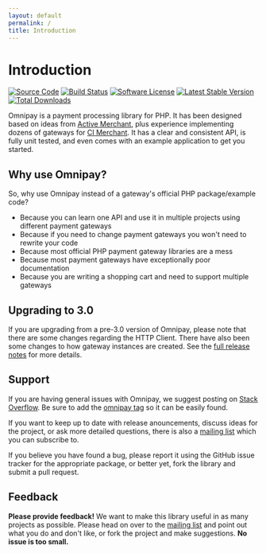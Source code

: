 ```yaml
---
layout: default
permalink: /
title: Introduction
---
```


Introduction
============

[![Source Code](//img.shields.io/badge/source-league/omnipay-blue.svg?style=flat-square)](https://github.com/thephpleague/omnipay)
[![Build Status](https://img.shields.io/travis/thephpleague/omnipay-common/master.svg?style=flat-square)](https://travis-ci.org/thephpleague/omnipay-common)
[![Software License](https://img.shields.io/badge/license-MIT-brightgreen.svg?style=flat-square)](//github.com/thephpleague/omnipay/blob/master/LICENSE)
[![Latest Stable Version](https://img.shields.io/packagist/v/omnipay/omnipay.svg?style=flat-square)](https://packagist.org/packages/omnipay/omnipay)
[![Total Downloads](https://poser.pugx.org/omnipay/omnipay/d/total.png)](https://packagist.org/packages/omnipay/omnipay)

Omnipay is a payment processing library for PHP. It has been designed based on
ideas from [Active Merchant](//activemerchant.org/), plus experience implementing
dozens of gateways for [CI Merchant](https://github.com/expressodev/ci-merchant). It has a clear and consistent API,
is fully unit tested, and even comes with an example application to get you started.

## Why use Omnipay?

So, why use Omnipay instead of a gateway's official PHP package/example code?

- Because you can learn one API and use it in multiple projects using different payment gateways
- Because if you need to change payment gateways you won't need to rewrite your code
- Because most official PHP payment gateway libraries are a mess
- Because most payment gateways have exceptionally poor documentation
- Because you are writing a shopping cart and need to support multiple gateways

## Upgrading to 3.0

If you are upgrading from a pre-3.0 version of Omnipay, please note that there are some changes regarding the HTTP Client.
There have also been some changes to how gateway instances are created. See the [full release notes](/changelog/) for more details.

## Support

If you are having general issues with Omnipay, we suggest posting on
[Stack Overflow](//stackoverflow.com/). Be sure to add the
[omnipay tag](//stackoverflow.com/questions/tagged/omnipay) so it can be easily found.

If you want to keep up to date with release anouncements, discuss ideas for the project,
or ask more detailed questions, there is also a [mailing list](https://groups.google.com/forum/#!forum/omnipay) which
you can subscribe to.

If you believe you have found a bug, please report it using the GitHub issue tracker
for the appropriate package, or better yet, fork the library and submit a pull request.

## Feedback

**Please provide feedback!** We want to make this library useful in as many projects as possible.
Please head on over to the [mailing list](https://groups.google.com/forum/#!forum/omnipay)
and point out what you do and don't like, or fork the project and make suggestions. **No issue is too small.**
